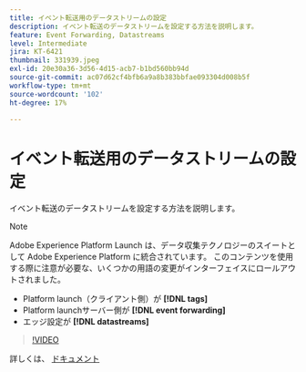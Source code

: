 ```yaml
---
title: イベント転送用のデータストリームの設定
description: イベント転送のデータストリームを設定する方法を説明します。
feature: Event Forwarding, Datastreams
level: Intermediate
jira: KT-6421
thumbnail: 331939.jpeg
exl-id: 20e30a36-3d56-4d15-acb7-b1bd560bb94d
source-git-commit: ac07d62cf4bfb6a9a8b383bbfae093304d008b5f
workflow-type: tm+mt
source-wordcount: '102'
ht-degree: 17%

---
```


# イベント転送用のデータストリームの設定

イベント転送のデータストリームを設定する方法を説明します。

>[!NOTE]
>
>Adobe Experience Platform Launch は、データ収集テクノロジーのスイートとして Adobe Experience Platform に統合されています。 このコンテンツを使用する際に注意が必要な、いくつかの用語の変更がインターフェイスにロールアウトされました。
> 
> * Platform launch（クライアント側）が **[!DNL tags]**
> * Platform launchサーバー側が **[!DNL event forwarding]**
> * エッジ設定が **[!DNL datastreams]**

>[!VIDEO](https://video.tv.adobe.com/v/331939?quality=12&learn=on)

詳しくは、 [ドキュメント](https://experienceleague.adobe.com/docs/experience-platform/tags/event-forwarding/getting-started.html#create-a-datastream)
